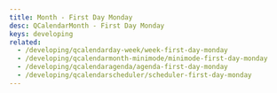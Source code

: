 ```yaml
---
title: Month - First Day Monday
desc: QCalendarMonth - First Day Monday
keys: developing
related:
  - /developing/qcalendarday-week/week-first-day-monday
  - /developing/qcalendarmonth-minimode/minimode-first-day-monday
  - /developing/qcalendaragenda/agenda-first-day-monday
  - /developing/qcalendarscheduler/scheduler-first-day-monday
---
```


<example-viewer
  title="First Day Monday"
  file="MonthFirstDayMonday"
  codepen-title="QCalendarMonth"
/>
